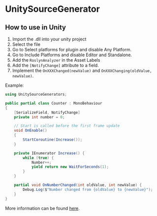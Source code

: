 # UnitySourceGenerator

## How to use in Unity

1. Import the .dll into your unity project
2. Select the file
3. Go to Select platforms for plugin and disable Any Platform.
4. Go to Include Platforms and disable Editor and Standalone.
5. Add the `RoslynAnalyzer` in the Asset Labels
6. Add the `[NotifyChange]` attribute to a field.
7. Implement the `OnXXXChanged(newValue)` and `OnXXXChanging(oldValue, newValue)`.

Example:
```cs
using UnitySourceGenerators;

public partial class Counter : MonoBehaviour
{
    [SerializeField, NotifyChange]
    private int number = 0;

    // Start is called before the first frame update
    void OnEnable()
    {
        StartCoroutine(Increase());
    }

    private IEnumerator Increase() {
        while (true) {
            Number++;
            yield return new WaitForSeconds(1);
        }
    }

    partial void OnNumberChanged(int oldValue, int newValue) {
        Debug.Log($"Number changed from {oldValue} to {newValue}");
    }
}
```

More information can be found [here](https://docs.unity3d.com/Manual/roslyn-analyzers.html).
